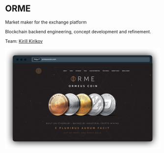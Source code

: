 # ORME

Market maker for the exchange platform

Blockchain backend engineering, concept development and refinement.

Team: [Kirill Kirikov](../about/kirill-kirikov.md)

![](../.gitbook/assets/image%20%2833%29.png)


